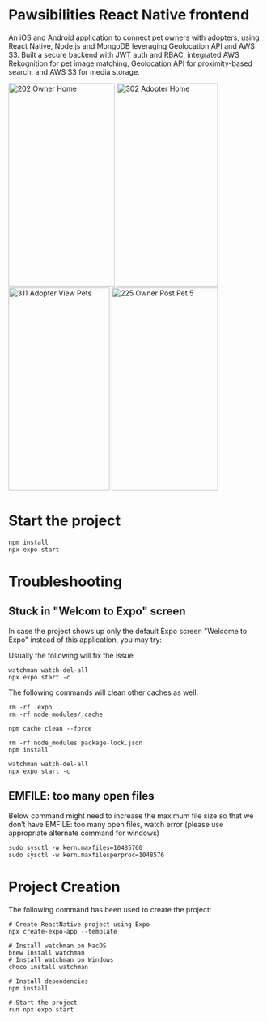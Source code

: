# Pawsibilities React Native frontend
An iOS and Android application to connect pet owners with adopters, using React Native, Node.js and MongoDB leveraging Geolocation API and AWS S3. Built a secure backend with JWT auth and RBAC, integrated AWS Rekognition for pet image matching, Geolocation API for proximity-based search, and AWS S3 for media storage.


<img width="210" height="400" alt="202 Owner Home" src="https://github.com/user-attachments/assets/f6c9e901-3898-4a1d-8379-1560a4bfed38" />
<img width="200" height="400" alt="302 Adopter Home" src="https://github.com/user-attachments/assets/21563677-8d2f-4e41-9a2c-1ab12fbc77ec" />
<img width="200" height="400" alt="311 Adopter View Pets" src="https://github.com/user-attachments/assets/1030d1d8-4cd1-4b6f-a7ac-d52284e78879" />
<img width="210" height="400" alt="225 Owner Post Pet 5" src="https://github.com/user-attachments/assets/913d09a1-ad00-41bb-bccf-12cb33ab57f3" />


# Start the project

```shell
npm install
npx expo start
```

# Troubleshooting

## Stuck in "Welcom to Expo" screen

In case the project shows up only the default Expo screen "Welcome to Expo" instead of this application, you may try:

Usually the following will fix the issue.

```shell
watchman watch-del-all
npx expo start -c
```

The following commands will clean other caches as well.

```shell
rm -rf .expo
rm -rf node_modules/.cache

npm cache clean --force

rm -rf node_modules package-lock.json
npm install

watchman watch-del-all
npx expo start -c
```

## EMFILE: too many open files

Below command might need to increase the maximum file size so that we don’t have EMFILE: too many open files, watch error (please use appropriate alternate command for windows)

```shell
sudo sysctl -w kern.maxfiles=10485760
sudo sysctl -w kern.maxfilesperproc=1048576
```

# Project Creation

The following command has been used to create the project:

```shell
# Create ReactNative project using Expo
npx create-expo-app --template

# Install watchman on MacOS
brew install watchman
# Install watchman on Windows
choco install watchman

# Install dependencies
npm install

# Start the project
run npx expo start
```
